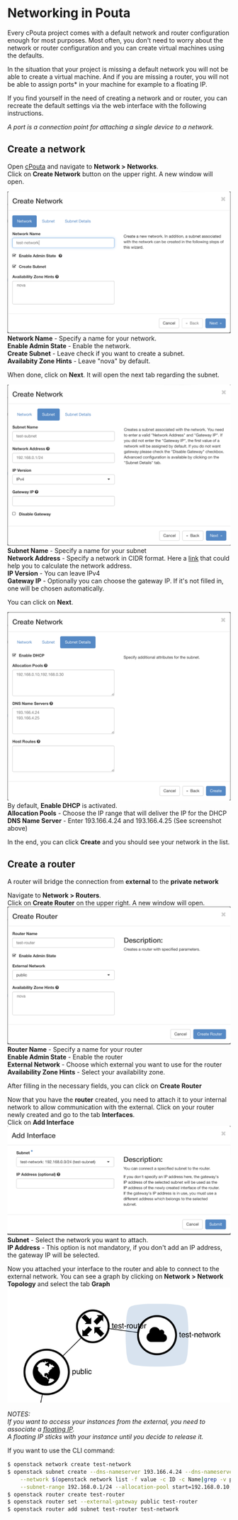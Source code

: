 # Networking in Pouta
Every cPouta project comes with a default network and router configuration enough for most purposes. Most often, you don't need to worry about the network or router configuration and you can create virtual machines using the defaults.

In the situation that your project is missing a default network you will not be able to create a virtual machine. And if you are missing a router, you will not be able to assign ports* in your machine for example to a floating IP.

If you find yourself in the need of creating a network and or router, you can recreate the default settings via the web interface with the following instructions.  

*A port is a connection point for attaching a single device to a network.*  

## Create a network

Open [cPouta](https://pouta.csc.fi) and navigate to **Network > Networks**.  
Click on **Create Network** button on the upper right. A new window will open.


![Create network on Pouta](../../img/pouta-network-1.png)
**Network Name** - Specify a name for your network.  
**Enable Admin State** - Enable the network.  
**Create Subnet** - Leave check if you want to create a subnet.  
**Availabity Zone Hints** - Leave "nova" by default.  

When done, click on **Next**. It will open the next tab regarding the subnet.

![Create subnet on Pouta](../../img/pouta-network-2.png)
**Subnet Name** - Specify a name for your subnet  
**Network Address** - Specify a network in CIDR format. Here a [link](https://www.calculator.net/ip-subnet-calculator.html) that could help you to calculate the network address.  
**IP Version** - You can leave IPv4  
**Gateway IP** - Optionally you can choose the gateway IP. If it's not filled in, one will be chosen automatically.  

You can click on **Next**.

![Subnet details on Pouta](../../img/pouta-network-3.png)
By default, **Enable DHCP** is activated.  
**Allocation Pools** - Choose the IP range that will deliver the IP for the DHCP  
**DNS Name Server** - Enter 193.166.4.24 and 193.166.4.25 (See screenshot above)  

In the end, you can click **Create** and you should see your network in the list.  

## Create a router
A router will bridge the connection from **external** to the **private network**

Navigate to **Network > Routers**.  
Click on **Create Router** on the upper right. A new window will open.
![Create a router on Pouta](../../img/pouta-router-1.png)
**Router Name** - Specify a name for your router  
**Enable Admin State** - Enable the router  
**External Network** - Choose which external you want to use for the router  
**Availability Zone Hints** - Select your availability zone.

After filling in the necessary fields, you can click on **Create Router**  

Now that you have the **router** created, you need to attach it to your internal network to allow communication with the external. Click on your router newly created and go to the tab **Interfaces**.  
Click on **Add Interface**
![Add interface to router in Pouta](../../img/pouta-router-2.png)
**Subnet** - Select the network you want to attach.  
**IP Address** - This option is not mandatory, if you don't add an IP address, the gateway IP will be selected.

Now you attached your interface to the router and able to connect to the external network. You can see a graph by clicking on **Network > Network Topology** and select the tab **Graph**
![Network topology in Pouta](../../img/pouta-network-topo-1.png)


*NOTES:  
If you want to access your instances from the external, you need to associate a [floating IP](launch-vm-from-web-gui.md/#post-creation-step).  
A floating IP sticks with your instance until you decide to release it.*


If you want to use the CLI command:
```sh
$ openstack network create test-network
$ openstack subnet create --dns-nameserver 193.166.4.24 --dns-nameserver 193.166.4.25 \
    --network $(openstack network list -f value -c ID -c Name|grep -v public|cut -d " " -f1) \
    --subnet-range 192.168.0.1/24 --allocation-pool start=192.168.0.10,end=192.168.0.30 test-network
$ openstack router create test-router
$ openstack router set --external-gateway public test-router
$ openstack router add subnet test-router test-network
```